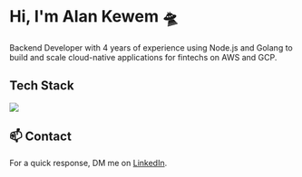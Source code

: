 # Hi, I'm Alan Kewem 🛸

Backend Developer with 4 years of experience using Node.js and Golang to build and scale cloud-native applications for fintechs on AWS and GCP.

## Tech Stack
<p align="left">
  <a href="https://skillicons.dev">
    <img src="https://skillicons.dev/icons?i=golang,typescript,nodejs,postgresql,mysql,mongo,dynamodb,redis,kafka,terraform,docker,k8s,aws,gcp,git,bash&perline=8" />
  </a>
</p>

## 📫 Contact

For a quick response, DM me on [LinkedIn](https://www.linkedin.com/in/alankewem).
